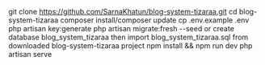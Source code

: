 git clone https://github.com/SarnaKhatun/blog-system-tizaraa.git
cd blog-system-tizaraa
composer install/composer update
cp .env.example .env
php artisan key:generate
php artisan migrate:fresh --seed
or create database blog_system_tizaraa
then import blog_system_tizaraa.sql from downloaded blog-system-tizaraa project
npm install && npm run dev
php artisan serve
